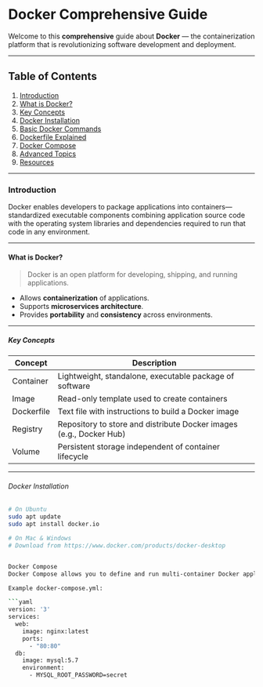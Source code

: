# Docker Comprehensive Guide

Welcome to this **comprehensive** guide about **Docker** — the containerization platform that is revolutionizing software development and deployment.

---

## Table of Contents

1. [Introduction](#introduction)
2. [What is Docker?](#what-is-docker)
3. [Key Concepts](#key-concepts)
4. [Docker Installation](#docker-installation)
5. [Basic Docker Commands](#basic-docker-commands)
6. [Dockerfile Explained](#dockerfile-explained)
7. [Docker Compose](#docker-compose)
8. [Advanced Topics](#advanced-topics)
9. [Resources](#resources)

---

### Introduction

Docker enables developers to package applications into containers—standardized executable components combining application source code with the operating system libraries and dependencies required to run that code in any environment.

---

#### What is Docker?

> Docker is an open platform for developing, shipping, and running applications.

- Allows **containerization** of applications.
- Supports **microservices architecture**.
- Provides **portability** and **consistency** across environments.

---

##### Key Concepts

| Concept     | Description                                                                 |
|-------------|-----------------------------------------------------------------------------|
| Container   | Lightweight, standalone, executable package of software                     |
| Image       | Read-only template used to create containers                                |
| Dockerfile  | Text file with instructions to build a Docker image                         |
| Registry    | Repository to store and distribute Docker images (e.g., Docker Hub)         |
| Volume      | Persistent storage independent of container lifecycle                       |

---

###### Docker Installation

```bash
# On Ubuntu
sudo apt update
sudo apt install docker.io

# On Mac & Windows
# Download from https://www.docker.com/products/docker-desktop


Docker Compose
Docker Compose allows you to define and run multi-container Docker applications.

Example docker-compose.yml:

```yaml
version: '3'
services:
  web:
    image: nginx:latest
    ports:
      - "80:80"
  db:
    image: mysql:5.7
    environment:
      - MYSQL_ROOT_PASSWORD=secret
```